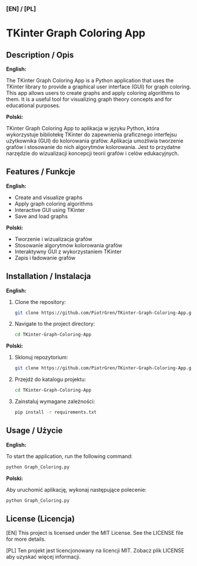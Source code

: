 ### [EN] / [PL]

# TKinter Graph Coloring App

## Description / Opis

**English:**

The TKinter Graph Coloring App is a Python application that uses the TKinter library to provide a graphical user interface (GUI) for graph coloring. This app allows users to create graphs and apply coloring algorithms to them. It is a useful tool for visualizing graph theory concepts and for educational purposes.

**Polski:**

TKinter Graph Coloring App to aplikacja w języku Python, która wykorzystuje bibliotekę TKinter do zapewnienia graficznego interfejsu użytkownika (GUI) do kolorowania grafów. Aplikacja umożliwia tworzenie grafów i stosowanie do nich algorytmów kolorowania. Jest to przydatne narzędzie do wizualizacji koncepcji teorii grafów i celów edukacyjnych.

## Features / Funkcje

**English:**

- Create and visualize graphs
- Apply graph coloring algorithms
- Interactive GUI using TKinter
- Save and load graphs

**Polski:**

- Tworzenie i wizualizacja grafów
- Stosowanie algorytmów kolorowania grafów
- Interaktywny GUI z wykorzystaniem TKinter
- Zapis i ładowanie grafów

## Installation / Instalacja

**English:**

1. Clone the repository:
   ```sh
   git clone https://github.com/PiotrGren/TKinter-Graph-Coloring-App.git
   ```
2. Navigate to the project directory:
   ```sh
   cd TKinter-Graph-Coloring-App
   ```

**Polski:**

1. Sklonuj repozytorium:
   ```sh
   git clone https://github.com/PiotrGren/TKinter-Graph-Coloring-App.git
   ```
2. Przejdź do katalogu projektu:
   ```sh
   cd TKinter-Graph-Coloring-App
   ```
3. Zainstaluj wymagane zależności:
   ```sh
   pip install -r requirements.txt
   ```

## Usage / Użycie

**English:**

To start the application, run the following command:

```sh
python Graph_Coloring.py
```
**Polski:**

Aby uruchomić aplikację, wykonaj następujące polecenie:

```sh
python Graph_Coloring.py
```

## License (Licencja)

[EN] This project is licensed under the MIT License. See the LICENSE file for more details.

[PL] Ten projekt jest licencjonowany na licencji MIT. Zobacz plik LICENSE aby uzyskać więcej informacji.
